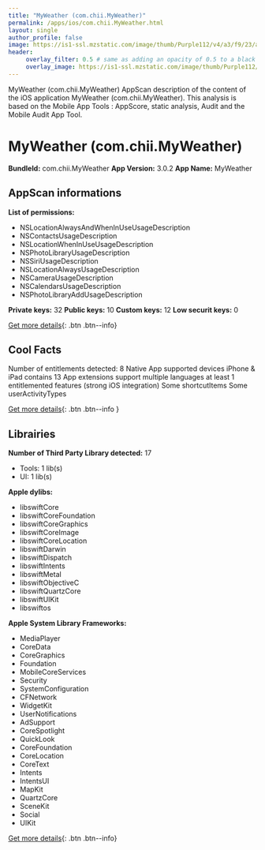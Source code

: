 ```yaml
---
title: "MyWeather (com.chii.MyWeather)"
permalink: /apps/ios/com.chii.MyWeather.html
layout: single
author_profile: false
image: https://is1-ssl.mzstatic.com/image/thumb/Purple112/v4/a3/f9/23/a3f92339-a6bc-14f5-b075-b08851af6004/AppIcon-0-0-1x_U007emarketing-0-0-0-6-0-0-sRGB-0-0-0-GLES2_U002c0-512MB-85-220-0-0.png/512x512bb.jpg
header: 
     overlay_filter: 0.5 # same as adding an opacity of 0.5 to a black background
     overlay_image: https://is1-ssl.mzstatic.com/image/thumb/Purple112/v4/a3/f9/23/a3f92339-a6bc-14f5-b075-b08851af6004/AppIcon-0-0-1x_U007emarketing-0-0-0-6-0-0-sRGB-0-0-0-GLES2_U002c0-512MB-85-220-0-0.png/512x512bb.jpg
---
```

MyWeather (com.chii.MyWeather) AppScan description of the content of the iOS application MyWeather (com.chii.MyWeather). This analysis is based on the Mobile App Tools : AppScore, static analysis, Audit and the Mobile Audit App Tool.

# MyWeather (com.chii.MyWeather)

**BundleId:** com.chii.MyWeather
**App Version:** 3.0.2
**App Name:** MyWeather


## AppScan informations 

**List of permissions:** 
- NSLocationAlwaysAndWhenInUseUsageDescription
- NSContactsUsageDescription
- NSLocationWhenInUseUsageDescription
- NSPhotoLibraryUsageDescription
- NSSiriUsageDescription
- NSLocationAlwaysUsageDescription
- NSCameraUsageDescription
- NSCalendarsUsageDescription
- NSPhotoLibraryAddUsageDescription
  
  
**Private keys:** 32
**Public keys:** 10
**Custom keys:** 12
**Low securit keys:** 0
  
[Get more details](/pricing.html){: .btn .btn--info}

## Cool Facts

Number of entitlements detected: 8
Native App
supported devices iPhone & iPad
contains 13 App extensions
support multiple languages
at least 1 entitlemented features (strong iOS integration)
Some shortcutItems 
Some userActivityTypes
  
[Get more details](/pricing.html){: .btn .btn--info }

## Librairies 
**Number of Third Party Library detected:** 17
- Tools: 1 lib(s)
- UI: 1 lib(s)


**Apple dylibs:**
- libswiftCore
- libswiftCoreFoundation
- libswiftCoreGraphics
- libswiftCoreImage
- libswiftCoreLocation
- libswiftDarwin
- libswiftDispatch
- libswiftIntents
- libswiftMetal
- libswiftObjectiveC
- libswiftQuartzCore
- libswiftUIKit
- libswiftos


**Apple System Library Frameworks:**
- MediaPlayer
- CoreData
- CoreGraphics
- Foundation
- MobileCoreServices
- Security
- SystemConfiguration
- CFNetwork
- WidgetKit
- UserNotifications
- AdSupport
- CoreSpotlight
- QuickLook
- CoreFoundation
- CoreLocation
- CoreText
- Intents
- IntentsUI
- MapKit
- QuartzCore
- SceneKit
- Social
- UIKit


  
[Get more details](/pricing.html){: .btn .btn--info}

